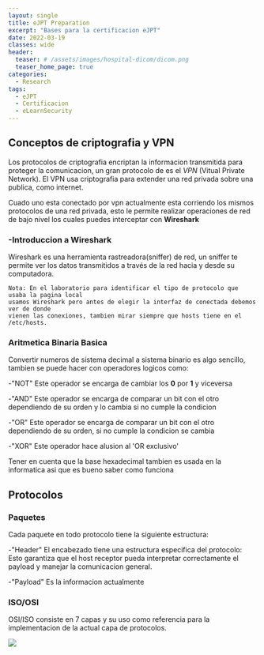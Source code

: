 ```yaml
---
layout: single
title: eJPT Preparation
excerpt: "Bases para la certificacion eJPT"
date: 2022-03-19
classes: wide
header:
  teaser: # /assets/images/hospital-dicom/dicom.png
  teaser_home_page: true
categories:
  - Research
tags:
  - eJPT
  - Certificacion
  - eLearnSecurity
---
```


## Conceptos de criptografia y VPN

Los protocolos de criptografia encriptan la informacion transmitida para proteger la comunicacion, un gran protocolo de es el *VPN* (Vitual Private Network).
El VPN usa criptografia para extender una red privada sobre una publica, como internet. 

Cuado uno esta conectado por vpn actualmente esta corriendo los mismos protocolos de una red privada, esto le permite realizar operaciones de red de bajo nivel los cuales puedes interceptar con **Wireshark**

### -Introduccion a Wireshark 

Wireshark es una herramienta rastreadora(sniffer) de red, un sniffer te permite ver los datos transmitidos a través de la red hacia y desde su computadora.

```
Nota: En el laboratorio para identificar el tipo de protocolo que usaba la pagina local 
usamos Wireshark pero antes de elegir la interfaz de conectada debemos ver de donde 
vienen las conexiones, tambien mirar siempre que hosts tiene en el /etc/hosts.
```


### Aritmetica Binaria Basica

Convertir numeros de sistema decimal a sistema binario es algo sencillo, tambien se puede hacer con operadores logicos como: 

-"NOT" Este operador se encarga de cambiar los **0** por **1** y viceversa

-"AND" Este operador se encarga de comparar un bit con el otro dependiendo de su orden y lo cambia si no cumple la condicion

-"OR"  Este operador se encarga de comparar un bit con el otro dependiendo de su orden, si no cumple la condicion se cambia

-"XOR" Este operador hace alusion al 'OR exclusivo' 

Tener en cuenta que la base hexadecimal tambien es usada en la informatica asi que es bueno saber como funciona

## Protocolos

### Paquetes

Cada paquete en todo protocolo tiene la siguiente estructura:

-"Header" El encabezado tiene una estructura especifica del protocolo: Esto garantiza que el host receptor pueda interpretar correctamente el payload y manejar la comunicacion general.

-"Payload" Es la informacion actualmente

### ISO/OSI

OSI/ISO consiste en 7 capas y su uso como referencia para la implementacion de la actual capa de protocolos.

![](/assets/images/OSI_Model_v1.svg)









